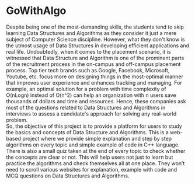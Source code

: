 # GoWithAlgo

Despite being one of the most-demanding skills, the students tend to skip learning Data Structures and Algorithms as they consider it just a mere subject of Computer Science
discipline. However, what they don't know is the utmost usage of Data Structures in developing efficient applications and real life. Undoubtedly, when it comes to the placement
scenario, it is witnessed that Data Structure and Algorithm is one of the prominent parts of the recruitment process in the on-campus and off-campus placement process.
Top tier tech brands such as Google, Facebook, Microsoft, Youtube, etc. focus more on designing things in the most-optimal manner that improves user experience and enhances
tracking and managing. For example, an optimal solution for a problem with time complexity of O(nLogn) instead of O(n^2) can help an organization with n users save thousands 
of dollars and time and resources. Hence, these companies ask most of the questions related to Data Structures and Algorithms in interviews to assess a candidate's approach for
solving any real-world problem.
    <br> So, the objective of this project is to provide a platform for users to study the basics and concepts of Data Structure and Algorithms. This is a web-based project  where 
we provide simple explanation and step by step algorithms on every topic and simple example of code in C++ language. There is also a small quiz taken at the end of every topic to
check whether the concepts are clear or not. This will help users not just to learn but practice the algorithms and check themselves all at one place. They won’t need to scroll
various websites for explanation, example with code and MCQ questions on Data Structures and Algorithms.
